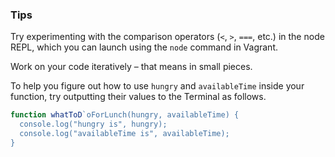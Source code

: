 ### Tips

Try experimenting with the comparison operators (`<`, `>`, `===`, etc.) in the node REPL, which you can launch using the `node` command in Vagrant.

Work on your code iteratively – that means in small pieces. 

To help you figure out how to use `hungry` and `availableTime` inside your function, try outputting their values to the Terminal as follows.

```javascript
function whatToD`oForLunch(hungry, availableTime) {
  console.log("hungry is", hungry);
  console.log("availableTime is", availableTime);
}
```